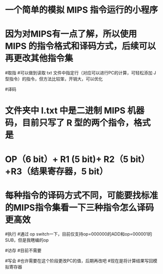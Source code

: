 # 一个简单的模拟 MIPS 指令运行的小程序
# 因为对MIPS有一点了解，所以使用 MIPS 的指令格式和译码方式，后续可以再更改其他指令集

#取指
#可以做到读取 txt 文件中指定行（对应可以进行PC的计算，可轻松添加 J 型指令）的指令，但方法比较笨，开销大，可以优化

#译码
# 文件夹中 I.txt 中是二进制 MIPS 机器码，目前只写了 R 型的两个指令，格式是
#  OP（6 bit）+ R1 (5 bit)+ R2（5 bit）+R3（结果寄存器，5 bit）
# 每种指令的译码方式不同，可能要找标准的MIPS指令集看一下三种指令怎么译码更高效

#执行
#通过 op switch一下，目前仅支持op=000000的ADD和op=000001的SUB，但是我瞎编的op

#访存
#目前不需要

#写会
#也许需要在这个阶段更改PC的值，后期再改吧
#现在是将计算结果写回模拟寄存器


